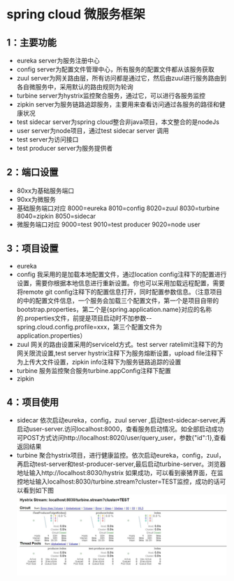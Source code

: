 spring cloud 微服务框架
=====================================
1：主要功能
------------------------------------
* eureka server为服务注册中心</br>
* config server为配置文件管理中心，所有服务的配置文件都从该服务获取</br>
* zuul server为网关路由层，所有访问都是通过它，然后由zuul进行服务路由到各自微服务中，采用默认的路由规则为轮询</br>
* turbine server为hystrix监控聚合服务，通过它，可以进行各服务监控</br>
* zipkin server为服务链路追踪服务，主要用来查看访问通过各服务的路径和健康状况</br>
* test sidecar server为spring cloud整合非java项目，本文整合的是nodeJs</br>
* user server为node项目，通过test sidecar server 调用</br>
* test server为访问接口</br>
* test producer server为服务提供者</br>

2：端口设置
-------------------------------------------------
* 80xx为基础服务端口
* 90xx为微服务
* 基础服务端口对应 8000=eureka 8010=config 8020=zuul 8030=turbine 8040=zipkin 8050=sidecar
* 微服务端口对应 9000=test 9010=test producer 9020=node user

3：项目设置
----------------------------------------------------
* eureka 
* config 我采用的是加载本地配置文件，通过location config注释下的配置进行设置，需要你根据本地信息进行重新设置。你也可以采用加载远程配置，需要将remote git config注释下的配置信息打开，同时配置参数信息。（注意项目的中的配置文件信息，一个服务会加载三个配置文件，第一个是项目自带的bootstrap.properties，第二个是{spring.application.name}对应的名称的.properties文件，前提是项目启动时不加参数--spring.cloud.config.profile=xxx，第三个配置文件为application.properties）
* zuul 网关的路由设置采用的serviceId方式。test server ratelimit注释下的为网关限流设置,test server hystrix注释下为服务熔断设置，upload file注释下为上传大文件设置，zipkin info注释下为服务链路追踪的设置
* turbine 服务监控聚合服务turbine.appConfig注释下配置
* zipkin

4：项目使用
----------------------------------------------------
* sidecar 依次启动eureka，config，zuul server ,启动test-sidecar-server,再启动user-server.访问localhost:8000，查看服务启动情况。如全部启动成功可POST方式访问http://localhost:8020/user/query_user，参数{"id":1},查看返回结果
* turbine 聚合hystrix项目，进行健康监控。依次启动eureka，config，zuul，再启动test-server和test-producer-server,最后启动turbine-server。浏览器地址输入http://localhost:8030/hystrix 如果成功，可以看到豪猪界面，在监控地址输入localhost:8030/turbine.stream?cluster=TEST监控，成功的话可以看到如下图
![Image text](https://github.com/zhouhongsheng/ckt_repository/blob/master/img_folder/turbine.jpg)
